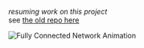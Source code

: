 *resuming work on this project*  
see [the old repo here](https://github.com/geffencooper/nn_from_scratch)

![Fully Connected Network Animation](diagrams/fc/fc_forward_pass.gif)

<!-- # Simple Neural Network from Scratch  

This project is a set of python classes for building simple neural networks from scratch (i.e. using only NumPy and not frameworks such as PyTorch or TensorFlow). The purpose of this project was to get a better understanding of backpropagation by implementing it from scratch. Some of the code, ideas, and inspiration are taken from other sources which is explained and cited in the comments of *src/NeuralNet.py*. There are no convolution layers or regularization methods currently (only fully connected feedforward networks). One of the example networks is able to classify 9728/10000 images in the MNIST test set.

# Future Goals
I am not currently working on this project but in the future I hope to add more functionality and implement these deep learning methods from scratch:
* Add functionality for regularization techniques (L2, dropout, etc.) and batch normalization
* Add functionality for convolution layers (implement forwards and backwards pass functions)
* Add functionality for RNN layers (forward pass and back propagation through time)
* Implement an automatic differentiation tool

# Sections  

[Project Structure](#project-structure)   
[Usage](#usage)  
[Examples](#examples)  
[Structuring Datasets](#structuring-datasets)  
[Visualization](#visualization)  

# Project Structure  

The project is split up into the following directories:  
**datasets**  
* contains MNIST dataset and some test images of my own handwriting  
* see [Structuring Datasets](#structuring-datasets) for how to add more data

**plots**  
* plots of cost vs. epochs stored here  

**pre-trained**  
* pre-trained networks stored as .pickle files  
* see [Usage](#usage) for how to save/load networks
  
**src**  
* source code where networks can be built, trained, tested  

# Usage  
### Setup
1. Clone the repo:  ```git clone https://github.com/geffencooper/nn_from_scratch.git```  
2. Install libraries: ```pip3 install [library]```
   * numpy
   * matplotlib (for plots)
   * python-mnist (for extracting MNIST data)
   * scikit-learn (for creating datasets)
   * Pillow (for plots)
   * pickle-mixin (for saving networks)
   * pandas (for datasets)
3. go to the src directory:  ```cd src```

### Building, Training, Testing
1. Create a *Network* object:  
```ruby
net = Network(input_layer_size, cost_function, cost_function_derivative)
```
2. Add layers to the network:  
```ruby
net.add_fc_layer(layer_size)
net.add_sigmoid_layer(layer_size)
net.add_fc_layer(layer_size)
net.add_sigmoid_layer(layer_size)
...
```
3. Train the network:
```ruby
net.stochastic_gradient_descent(training_data, number_of_epochs, batch_size, learning_rate, testing_data)
```
```
console output:
Epoch 0: Test_data: 8902/10000 Train Cost=0.11722658281111872 Test Cost=0.1128977384523250
Epoch 1: Test_data: 9085/10000 Train Cost=0.08583412961550049 Test Cost=0.0822464164454141
Epoch 2: Test_data: 9177/10000 Train Cost=0.07403771585455693 Test Cost=0.07159634300435123
Epoch 3: Test_data: 9240/10000 Train Cost=0.06692385932641985 Test Cost=0.06512600340515386
Epoch 4: Test_data: 9280/10000 Train Cost=0.06244376169346048 Test Cost=0.06085638122703422
Epoch 5: Test_data: 9326/10000 Train Cost=0.05859600076480681 Test Cost=0.05776851656578591
Epoch 6: Test_data: 9352/10000 Train Cost=0.05541301406636375 Test Cost=0.05480281592166194
Epoch 7: Test_data: 9381/10000 Train Cost=0.05303608169350595 Test Cost=0.05272980943624705
Epoch 8: Test_data: 9409/10000 Train Cost=0.05056847729172933 Test Cost=0.05085431989952933
Epoch 9: Test_data: 9442/10000 Train Cost=0.048446194215249254 Test Cost=0.0487468057231946
Epoch 10: Test_data: 9456/10000 Train Cost=0.046551491569778836 Test Cost=0.047216540074613
Epoch 11: Test_data: 9460/10000 Train Cost=0.04487991727697655 Test Cost=0.0460620296826043
Epoch 12: Test_data: 9475/10000 Train Cost=0.043547284544788734 Test Cost=0.044833723503173
Epoch 13: Test_data: 9501/10000 Train Cost=0.042135601036447 Test Cost=0.04368067406405916
Epoch 14: Test_data: 9504/10000 Train Cost=0.04082620489346034 Test Cost=0.0426357985844561
Epoch 15: Test_data: 9523/10000 Train Cost=0.03975689189723435 Test Cost=0.0417279375596736
Epoch 16: Test_data: 9535/10000 Train Cost=0.03856879162253755 Test Cost=0.0411223441852271
Epoch 17: Test_data: 9536/10000 Train Cost=0.03734762009159344 Test Cost=0.0399475591335632
Epoch 18: Test_data: 9539/10000 Train Cost=0.03669356713890372 Test Cost=0.0397739726891945
Epoch 19: Test_data: 9554/10000 Train Cost=0.03569755734560578 Test Cost=0.0388635666367369
Epoch 20: Test_data: 9560/10000 Train Cost=0.03478683579846275 Test Cost=0.0382654866198232
Epoch 21: Test_data: 9568/10000 Train Cost=0.03408051217924574 Test Cost=0.0375377081324646
Epoch 22: Test_data: 9578/10000 Train Cost=0.03340794070944498 Test Cost=0.0373592999928893
Epoch 23: Test_data: 9579/10000 Train Cost=0.03252002049347548 Test Cost=0.0364276684765355
Epoch 24: Test_data: 9583/10000 Train Cost=0.0317251449919646 Test Cost=0.03601985280092705
```
![learning](plots/50_hidden_30_epochs_MSE_20_batch_0.2lr.png)  
4. Store the network to a file:
```ruby
file_handle = open("file_name.pickle", "wb") # open a file
pickle.dump(net, file_handle) # store Network object to a file
file_handle.close() # close the file
```
5. Test the network on an image
```ruby
img = Image.open("../datasets/images/img.png").convert('L') # load an image, convert to grayscale
img = np.asarray(img).astype(np.float32)/255.0 # convert image to numpy array and normalize
img = img.reshape(784,1) # convert array to column vector

file_handle = open("../pre-trained/network1.pickle", "rb") # open the file of the Network object
net = pickle.load(file_handle) # load the object
file_handle.close() # close the file

print("Result ....", np.argmax(net.forward_pass(img))) # pass the image through the network
```
# Examples
### Example 1: training and testing on MNIST dataset
1. Train on MNIST, *can also call train_mnist() inside of build_network.py*
```ruby
training_data, testing_data = get_mnist() # get the training and testing data

# create a network
net = Network(784, cross_entropy_cost, cross_entropy_cost_prime_SM)
net.add_fc_layer(50)
net.add_relu_layer(50)
net.add_fc_layer(10)
net.add_relu_layer(10)
net.add_softmax_layer(10)

# train the network
net.stochastic_gradient_descent(training_data,20,32,0.04,testing_data)

# store the network to a file
file_store = open("../pre-trained/_50_hidden_20_epochs_CE2.pickle", "wb")
pickle.dump(net, file_store)
file_store.close()
```

```
console output:  
Epoch 0: Test_data: 9254 / 10000 Train Cost =  0.2598732152181026 Test Cost =  0.258077597107767  
Epoch 1: Test_data: 9418 / 10000 Train Cost =  0.19378135333333085 Test Cost =  0.2000486292528665  
Epoch 2: Test_data: 9547 / 10000 Train Cost =  0.14620308926256503 Test Cost =  0.1571220185445186  
Epoch 3: Test_data: 9609 / 10000 Train Cost =  0.12160463877460954 Test Cost =  0.1365775716356947  
Epoch 4: Test_data: 9627 / 10000 Train Cost =  0.10876644848106415 Test Cost =  0.1244021396833792  
Epoch 5: Test_data: 9661 / 10000 Train Cost =  0.09708848893673981 Test Cost =  0.1136791221322680  
Epoch 7: Test_data: 9676 / 10000 Train Cost =  0.08014775486035781 Test Cost =  0.1072875059952299  
Epoch 8: Test_data: 9684 / 10000 Train Cost =  0.07081856319168572 Test Cost =  0.1007006427819649  
Epoch 9: Test_data: 9671 / 10000 Train Cost =  0.06798449645739901 Test Cost =  0.1014454039079973  
Epoch 10: Test_data: 9706 / 10000 Train Cost =  0.06154090155882134 Test Cost =  0.097396495176051  
Epoch 11: Test_data: 9718 / 10000 Train Cost =  0.05879095415597285 Test Cost =  0.093961334922342  
Epoch 12: Test_data: 9687 / 10000 Train Cost =  0.05697602690477164 Test Cost =  0.100156864652717  
Epoch 13: Test_data: 9720 / 10000 Train Cost =  0.05155921362014973 Test Cost =  0.092171592768846  
Epoch 14: Test_data: 9721 / 10000 Train Cost =  0.050302142623740116 Test Cost =  0.09432746391280  
Epoch 15: Test_data: 9711 / 10000 Train Cost =  0.044366312824647224 Test Cost =  0.09064842284499  
Epoch 16: Test_data: 9726 / 10000 Train Cost =  0.043713930603209286 Test Cost =  0.09186506621935  
Epoch 17: Test_data: 9724 / 10000 Train Cost =  0.03886184427803502 Test Cost =  0.090812193451396  
Epoch 18: Test_data: 9729 / 10000 Train Cost =  0.03554698541988986 Test Cost =  0.087452084936556  
Epoch 19: Test_data: 9728 / 10000 Train Cost =  0.03497675159863277 Test Cost =  0.090327809761121  
```

Test on an image of a digit (created by hand in microsoft paint, 28x28 px)
```ruby
digit = Image.open("../datasets/my_handwriting/9.png").convert('L')
digit = np.asarray(digit).astype(np.float32)/255.0
digit = digit.reshape(784,1)

file_store = open("../pre-trained/net_50_hidden_30_epochs.pickle", "rb")
net = pickle.load(file_store)
file_store.close()

print("It is a ....", np.argmax(net.forward_pass(digit)))
```

![digit](datasets/my_handwriting/digit.png) 

```
It is a .... 8
```

### Example 2: train on artificial cluster data from scikit-learn  
This example can be found in *build_network.py*
```ruby
# build the network layer by layer
net = Network(2, quadratic_cost, quadratic_cost_prime)
net.add_fc_layer(4)
net.add_sigmoid_layer(4)
net.add_fc_layer(3)
net.add_sigmoid_layer(3)

# generate the data
training_data, test_data, choices = gen_clusters()

# train the network
net.stochastic_gradient_descent(training_data,30,50,0.9,test_data)

# test the network by typing in a coordinate (can view from plot displayed)
# normalize the input data by dividing by 500

# input 1
x_in = float(input("x:"))/500
y_in = float(input("y:"))/500
coord = np.array([[x_in,y_in]]).transpose()
print(choices[np.argmax(net.forward_pass(coord))])

# input 2
x_in = float(input("x:"))/500
y_in = float(input("y:"))/500
coord = np.array([[x_in,y_in]]).transpose()
print(choices[np.argmax(net.forward_pass(coord))])

# input 3
x_in = float(input("x:"))/500
y_in = float(input("y:"))/500
coord = np.array([[x_in,y_in]]).transpose()
print(choices[np.argmax(net.forward_pass(coord))])
```

# Structuring Datasets
Training and test data are passed to the network as a list of tuples:

[ (input_data_1, output_label_1), (input_data_2, output_label_2), ... ]  

The shape of the input data is a column vector (nx1 numpy array)
The output data is a one-hot column vector
### Example
```ruby
dataset = []
input = np.zeros((5,1)) # create a 5x1 column vector
label = np.array([[0,0,1,0]]).transpose() # create a one-hot 4x1 column vector
dataset.append((input, label))
```
**See** *make_data.py* **for in more complex examples of how to create a dataset**


# Visualization
The classes in *NeuralNet.py* are created in a way that makes it easy to build and  
train small feed-forward networks for simple classification tasks and experimenting
with different hyperparameters.

### High Level Structure 
In *NeuralNet.py* there layer classes which we can generalize as follows:
* **input layer:** dummy layer to feed data sample into the network
* **fully connected layer:** computes weighted sum of previous layer outputs
* **activation layer:** passes previous layer output through activation
* **output:** compares final layer output to the known label  
![layers](readme_images/parts.png)  

In general the fully connected layer and activation layer come as a pair where the weighted sum is passed to the activation layer on a forward pass and the upstream gradient multiplied element-wise by the local derivative of the activation gets passed back to the fully connected layer on a backwards pass.  
![pass](readme_images/passes.png)  

A detailed example of a forward and backward pass by hand for a sigmoid activation and MSE cost is shown:
### Forward Pass for fully connected layer and activation layer
* the notation below treats the fully connected layer and activation layer as a pair layer "l" 
* in the code, these two layers are independent objects but the assumption is that an activation will always come after a fully connected layer  
![forward](readme_images/forward_pass.png)  

### Backward Pass for fully connected layer and sigmoid layer with MSE cost function  
* this diagram has a lot going on but the equations at the bottom describe the backward pass concisely
* for an activation layer, it multiplies the **upstream gradient** *elementwise* by the **local derivative of the activation function** evaluated at the **input** which is the **weighted sum** passed into it.
* for a fully connected layer, it does a *matrix multiplication* of the **weight matrix transpose** and the **upstream gradient** which is denoted by an intermediate value called *delta* in the diagram
* the reason we do this for a fully connected layer is because the derivative of the weighted sum with respect to the activation is the weights. However, the gradient will merge in the next layer back so the branches must be summed. So the weight matrix transpose multiplied by the upstream gradient accounts for the branching. This is understood more clearly when observing a single activation, such as a_1 in layer 2.
![detailed](readme_images/detailed.png)   
* now to get the partial derivatives of the weights we multiply the upstream gradient by the derivative of the weighted sum with respect to the weights, which is the activations. For the biases, we do the same thing but since the bias is multiplied by one, the derivative is 1.
* so dw_dc = upstream_grad times activations and db_dc = upstream_grad
* for the weights, this becomes an outer product so we get a matrix which is shown in purple -->
